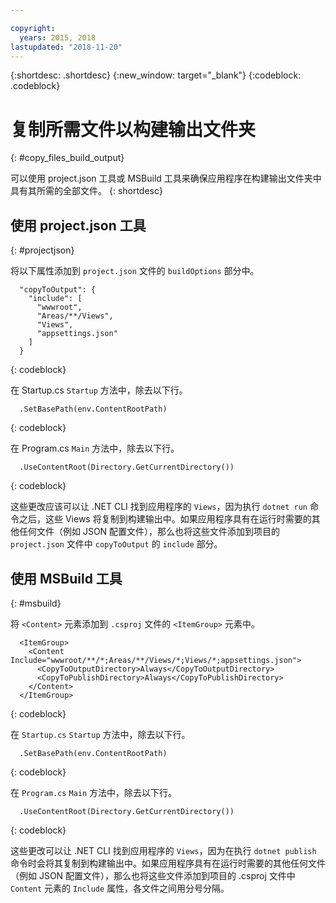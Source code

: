 ```yaml
---

copyright:
  years: 2015, 2018
lastupdated: "2018-11-20"
---
```


{:shortdesc: .shortdesc}
{:new_window: target="_blank"}
{:codeblock: .codeblock}


# 复制所需文件以构建输出文件夹
{: #copy_files_build_output}

可以使用 project.json 工具或 MSBuild 工具来确保应用程序在构建输出文件夹中具有其所需的全部文件。
{: shortdesc}


## 使用 project.json 工具
{: #projectjson}

将以下属性添加到 `project.json` 文件的 `buildOptions` 部分中。
```
  "copyToOutput": {
    "include": [
      "wwwroot",
      "Areas/**/Views",
      "Views",
      "appsettings.json"
    ]
  }
```
{: codeblock}

在 Startup.cs `Startup` 方法中，除去以下行。
```
  .SetBasePath(env.ContentRootPath)
```
{: codeblock}

在 Program.cs `Main` 方法中，除去以下行。
```
  .UseContentRoot(Directory.GetCurrentDirectory())
```
{: codeblock}

这些更改应该可以让 .NET CLI 找到应用程序的 `Views`，因为执行 `dotnet run` 命令之后，这些 Views 将复制到构建输出中。如果应用程序具有在运行时需要的其他任何文件（例如 JSON 配置文件），那么也将这些文件添加到项目的 `project.json` 文件中 `copyToOutput` 的 `include` 部分。

## 使用 MSBuild 工具
{: #msbuild}

将 `<Content>` 元素添加到 `.csproj` 文件的 `<ItemGroup>` 元素中。
```
  <ItemGroup>
    <Content Include="wwwroot/**/*;Areas/**/Views/*;Views/*;appsettings.json">
      <CopyToOutputDirectory>Always</CopyToOutputDirectory>
      <CopyToPublishDirectory>Always</CopyToPublishDirectory>
    </Content>
  </ItemGroup>
```
{: codeblock}

在 `Startup.cs` `Startup` 方法中，除去以下行。
```
  .SetBasePath(env.ContentRootPath)
```
{: codeblock}

在 `Program.cs` `Main` 方法中，除去以下行。
```
  .UseContentRoot(Directory.GetCurrentDirectory())
```
{: codeblock}

这些更改可以让 .NET CLI 找到应用程序的 `Views`，因为在执行 `dotnet publish` 命令时会将其复制到构建输出中。如果应用程序具有在运行时需要的其他任何文件（例如 JSON 配置文件），那么也将这些文件添加到项目的 .csproj 文件中 `Content` 元素的 `Include` 属性，各文件之间用分号分隔。
